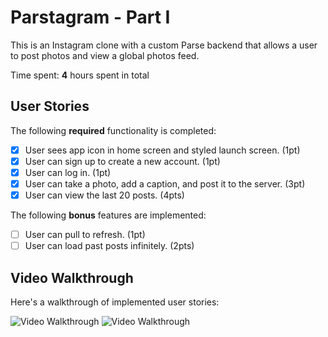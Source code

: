 # Parstagram - Part I

This is an Instagram clone with a custom Parse backend that allows a user to post photos and view a global photos feed.

Time spent: **4** hours spent in total

## User Stories

The following **required** functionality is completed:

- [X] User sees app icon in home screen and styled launch screen. (1pt)
- [X] User can sign up to create a new account. (1pt)
- [X] User can log in. (1pt)
- [X] User can take a photo, add a caption, and post it to the server. (3pt)
- [X] User can view the last 20 posts. (4pts)

The following **bonus** features are implemented:

- [ ] User can pull to refresh. (1pt)
- [ ] User can load past posts infinitely. (2pts)

## Video Walkthrough

Here's a walkthrough of implemented user stories:

<img src='https://media2.giphy.com/media/3EtUNID2HWRcRvtSxt/giphy.gif' title='Video Walkthrough' width='' alt='Video Walkthrough' />

<img src='https://media1.giphy.com/media/5xaX58JQaop951zqp6/giphy.gif' title='Video Walkthrough Part2' width='' alt='Video Walkthrough' />
